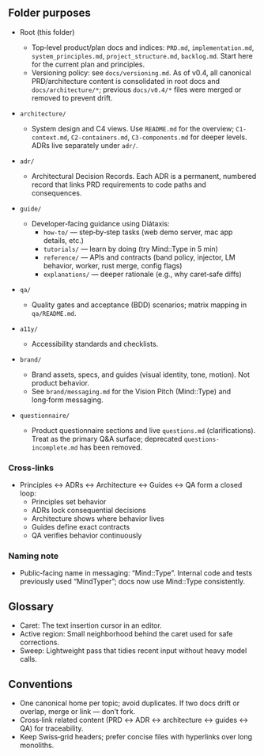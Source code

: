 ## Folder purposes

- Root (this folder)
  - Top‑level product/plan docs and indices: `PRD.md`, `implementation.md`, `system_principles.md`, `project_structure.md`, `backlog.md`. Start here for the current plan and principles.
  - Versioning policy: see `docs/versioning.md`. As of v0.4, all canonical PRD/architecture content is consolidated in root docs and `docs/architecture/*`; previous `docs/v0.4/*` files were merged or removed to prevent drift.

- `architecture/`
  - System design and C4 views. Use `README.md` for the overview; `C1-context.md`, `C2-containers.md`, `C3-components.md` for deeper levels. ADRs live separately under `adr/`.

- `adr/`
  - Architectural Decision Records. Each ADR is a permanent, numbered record that links PRD requirements to code paths and consequences.

- `guide/`
  - Developer‑facing guidance using Diátaxis:
    - `how-to/` — step‑by‑step tasks (web demo server, mac app details, etc.)
    - `tutorials/` — learn by doing (try Mind::Type in 5 min)
    - `reference/` — APIs and contracts (band policy, injector, LM behavior, worker, rust merge, config flags)
    - `explanations/` — deeper rationale (e.g., why caret‑safe diffs)

- `qa/`
  - Quality gates and acceptance (BDD) scenarios; matrix mapping in `qa/README.md`.

- `a11y/`
  - Accessibility standards and checklists.

- `brand/`
  - Brand assets, specs, and guides (visual identity, tone, motion). Not product behavior.
  - See `brand/messaging.md` for the Vision Pitch (Mind::Type) and long‑form messaging.

- `questionnaire/`
  - Product questionnaire sections and live `questions.md` (clarifications). Treat as the primary Q&A surface; deprecated `questions-incomplete.md` has been removed.

### Cross‑links

- Principles ↔ ADRs ↔ Architecture ↔ Guides ↔ QA form a closed loop:
  - Principles set behavior
  - ADRs lock consequential decisions
  - Architecture shows where behavior lives
  - Guides define exact contracts
  - QA verifies behavior continuously

### Naming note

- Public‑facing name in messaging: “Mind::Type”. Internal code and tests previously used “MindTyper”; docs now use Mind::Type consistently.

## Glossary

- Caret: The text insertion cursor in an editor.
- Active region: Small neighborhood behind the caret used for safe corrections.
- Sweep: Lightweight pass that tidies recent input without heavy model calls.

## Conventions

- One canonical home per topic; avoid duplicates. If two docs drift or overlap, merge or link — don’t fork.
- Cross‑link related content (PRD ↔ ADR ↔ architecture ↔ guides ↔ QA) for traceability.
- Keep Swiss‑grid headers; prefer concise files with hyperlinks over long monoliths.
